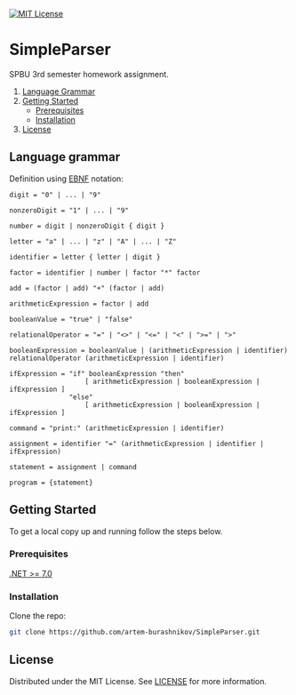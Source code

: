 [![MIT License][license-shield]][license-url]

# SimpleParser
    
SPBU 3rd semester homework assignment.

<ol>
    <li>
        <a href="#language-grammar">Language Grammar</a>
    </li>
    <li>
        <a href="#getting-started">Getting Started</a>
        <ul>
            <li><a href="#prerequisites">Prerequisites</a></li>
            <li><a href="#installation">Installation</a></li>
        </ul>
    </li>
    <li>
        <a href="#license">License</a>
    </li>
</ol>

## Language grammar

Definition using [EBNF][grammar-notation] notation:

```ignorelang
digit = "0" | ... | "9"

nonzeroDigit = "1" | ... | "9"

number = digit | nonzeroDigit { digit }

letter = "a" | ... | "z" | "A" | ... | "Z"

identifier = letter { letter | digit }

factor = identifier | number | factor "*" factor

add = (factor | add) "+" (factor | add)

arithmeticExpression = factor | add

booleanValue = "true" | "false"

relationalOperator = "=" | "<>" | "<=" | "<" | ">=" | ">"

booleanExpression = booleanValue | (arithmeticExpression | identifier) relationalOperator (arithmeticExpression | identifier)

ifExpression = "if" booleanExpression "then" 
                   [ arithmeticExpression | booleanExpression | ifExpression ]
               "else"
                   [ arithmeticExpression | booleanExpression | ifExpression ]                   

command = "print:" (arithmeticExpression | identifier)

assignment = identifier "=" (arithmeticExpression | identifier | ifExpression)

statement = assignment | command

program = {statement}
```

## Getting Started

To get a local copy up and running follow the steps below.

### Prerequisites

[.NET >= 7.0][net-link]

### Installation

Clone the repo:

```sh
git clone https://github.com/artem-burashnikov/SimpleParser.git
```

## License

Distributed under the MIT License. See [LICENSE][license-url] for more information.

<!-- https://www.markdownguide.org/basic-syntax/#reference-style-links -->
[license-shield]: https://img.shields.io/github/license/artem-burashnikov/SimpleParser.svg?style=for-the-badge
[license-url]: https://github.com/artem-burashnikov/SimpleParser/blob/main/LICENSE
[net-link]: https://dotnet.microsoft.com/en-us/download
[grammar-notation]: https://en.wikipedia.org/wiki/Extended_Backus%E2%80%93Naur_form